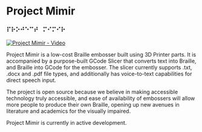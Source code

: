 # **Project Mimir**
### ⠏⠗⠕⠚⠑⠉⠞⠀⠍⠊⠍⠊⠗

[![Project Mimir - Video](http://img.youtube.com/vi/u2zdm4TItUQ/0.jpg)](http://www.youtube.com/watch?v=u2zdm4TItUQ)

Project Mimir is a low-cost Braille embosser built using 3D Printer parts. It is accompanied by a purpose-built GCode Slicer that converts text into Braille, and Braille into GCode for the embosser. The slicer currently supports .txt, .docx and .pdf file types, and additionally has voice-to-text capabilities for direct speech input.

The project is open source because we believe in making accessible technology truly accessible, and ease of availability of embossers will allow more people to produce their own Braille, opening up new avenues in literature and academics for the visually impaired.

Project Mimir is currently in active development.
